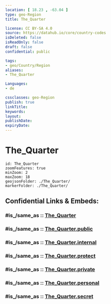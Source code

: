 ```yaml
---
location: [ 18.23 , -63.04 ] 
type: geo-Region
title: The_Quarter

license: CC BY-SA 4.0
source: https://datahub.io/core/country-codes
isDeleted: false
isReadOnly: false
draft: false
confidential: public

tags:
- geo/Country/Region
aliases:
- The_Quarter

Languages:
- de

cssclasses: geo-Region
publish: true
linkTitle: 
keywords: 
layout: 
publishDate: 
expiryDate: 
---
```


# The_Quarter

```leaflet
id: The_Quarter
zoomFeatures: true 
minZoom: 2 
maxZoom: 18
geojsonFolder: ./The_Quarter/
markerFolder: ./The_Quarter/
```


## Confidential Links & Embeds: 

### #is_/same_as :: [The_Quarter](/_Standards/Earth/Continent/America~Caribbean/Anguilla/Counties~Anguilla/The_Quarter.md) 

### #is_/same_as :: [The_Quarter.public](/_public/Earth/Continent/America~Caribbean/Anguilla/Counties~Anguilla/The_Quarter.public.md) 

### #is_/same_as :: [The_Quarter.internal](/_internal/Earth/Continent/America~Caribbean/Anguilla/Counties~Anguilla/The_Quarter.internal.md) 

### #is_/same_as :: [The_Quarter.protect](/_protect/Earth/Continent/America~Caribbean/Anguilla/Counties~Anguilla/The_Quarter.protect.md) 

### #is_/same_as :: [The_Quarter.private](/_private/Earth/Continent/America~Caribbean/Anguilla/Counties~Anguilla/The_Quarter.private.md) 

### #is_/same_as :: [The_Quarter.personal](/_personal/Earth/Continent/America~Caribbean/Anguilla/Counties~Anguilla/The_Quarter.personal.md) 

### #is_/same_as :: [The_Quarter.secret](/_secret/Earth/Continent/America~Caribbean/Anguilla/Counties~Anguilla/The_Quarter.secret.md)


